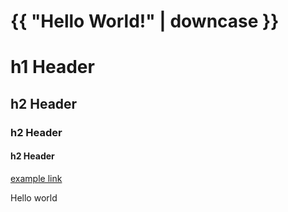 ---
---

<!DOCTYPE html>
<html>
  <head>
    <meta charset="utf-8">
    <title>Miles Liu</title>
  </head>
  <body>
    <h1>{{ "Hello World!" | downcase }}</h1>
    <h1>h1 Header</h1>
    <h2>h2 Header</h2>
    <h3>h2 Header</h3>
    <h4>h2 Header</h4>
    <p><a href="https://mliu59.github.io/about.html">example link</a>
    </p>
    <p>Hello world</p>
  </body>
</html>




